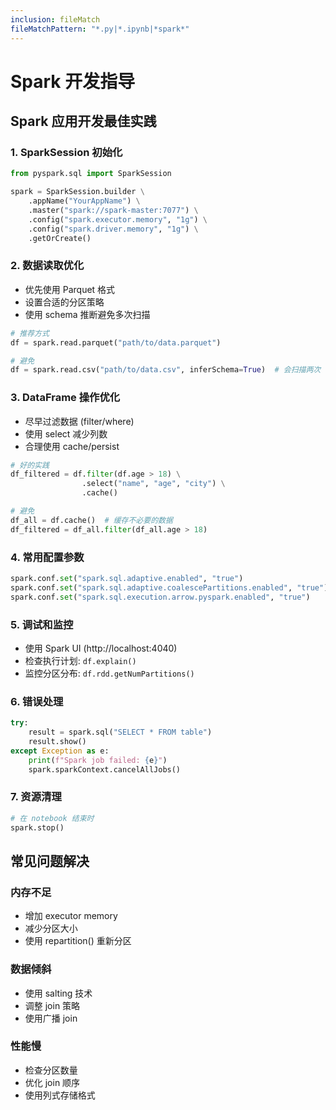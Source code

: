 ```yaml
---
inclusion: fileMatch
fileMatchPattern: "*.py|*.ipynb|*spark*"
---
```


# Spark 开发指导

## Spark 应用开发最佳实践

### 1. SparkSession 初始化
```python
from pyspark.sql import SparkSession

spark = SparkSession.builder \
    .appName("YourAppName") \
    .master("spark://spark-master:7077") \
    .config("spark.executor.memory", "1g") \
    .config("spark.driver.memory", "1g") \
    .getOrCreate()
```

### 2. 数据读取优化
- 优先使用 Parquet 格式
- 设置合适的分区策略
- 使用 schema 推断避免多次扫描

```python
# 推荐方式
df = spark.read.parquet("path/to/data.parquet")

# 避免
df = spark.read.csv("path/to/data.csv", inferSchema=True)  # 会扫描两次
```

### 3. DataFrame 操作优化
- 尽早过滤数据 (filter/where)
- 使用 select 减少列数
- 合理使用 cache/persist

```python
# 好的实践
df_filtered = df.filter(df.age > 18) \
                .select("name", "age", "city") \
                .cache()

# 避免
df_all = df.cache()  # 缓存不必要的数据
df_filtered = df_all.filter(df_all.age > 18)
```

### 4. 常用配置参数
```python
spark.conf.set("spark.sql.adaptive.enabled", "true")
spark.conf.set("spark.sql.adaptive.coalescePartitions.enabled", "true")
spark.conf.set("spark.sql.execution.arrow.pyspark.enabled", "true")
```

### 5. 调试和监控
- 使用 Spark UI (http://localhost:4040)
- 检查执行计划: `df.explain()`
- 监控分区分布: `df.rdd.getNumPartitions()`

### 6. 错误处理
```python
try:
    result = spark.sql("SELECT * FROM table")
    result.show()
except Exception as e:
    print(f"Spark job failed: {e}")
    spark.sparkContext.cancelAllJobs()
```

### 7. 资源清理
```python
# 在 notebook 结束时
spark.stop()
```

## 常见问题解决

### 内存不足
- 增加 executor memory
- 减少分区大小
- 使用 repartition() 重新分区

### 数据倾斜
- 使用 salting 技术
- 调整 join 策略
- 使用广播 join

### 性能慢
- 检查分区数量
- 优化 join 顺序
- 使用列式存储格式